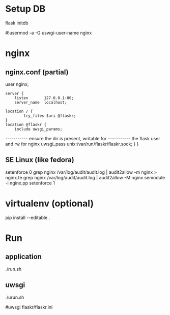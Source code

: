 # Setup DB
flask initdb

#!usermod -a -G uswgi-user-name nginx

# nginx
## nginx.conf (partial)

 user nginx;

    server {
        listen       127.0.0.1:80;
        server_name  localhost;

	location / {
            try_files $uri @flaskr;
	}
	location @flaskr {
	    include uwsgi_params;
----------- ensure the dir is present, writable for 
----------- the flask user and rw for nginx
	    uwsgi_pass unix:/var/run/flaskr/flaskr.sock;
	}
    }

## SE Linux (like fedora)
setenforce 0
grep nginx /var/log/audit/audit.log | audit2allow -m nginx > nginx.te
grep nginx /var/log/audit/audit.log | audit2allow -M nginx
semodule -i nginx.pp
setenforce 1

# virtualenv (optional)

pip install --editable .

# Run
## application

./run.sh

## uwsgi

./urun.sh

#uwsgi flaskr/flaskr.ini

